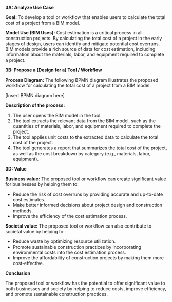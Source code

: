 **3A: Analyze Use Case**

**Goal:** To develop a tool or workflow that enables users to calculate the total cost of a project from a BIM model.

**Model Use (BIM Uses):** Cost estimation is a critical process in all construction projects. By calculating the total cost of a project in the early stages of design, users can identify and mitigate potential cost overruns. BIM models provide a rich source of data for cost estimation, including information about the materials, labor, and equipment required to complete a project.

**3B: Propose a (Design for a) Tool / Workflow**

**Process Diagram:** The following BPMN diagram illustrates the proposed workflow for calculating the total cost of a project from a BIM model:

[Insert BPMN diagram here]

**Description of the process:**

1. The user opens the BIM model in the tool.
2. The tool extracts the relevant data from the BIM model, such as the quantities of materials, labor, and equipment required to complete the project.
3. The tool applies unit costs to the extracted data to calculate the total cost of the project.
4. The tool generates a report that summarizes the total cost of the project, as well as the cost breakdown by category (e.g., materials, labor, equipment).

**3D: Value**

**Business value:** The proposed tool or workflow can create significant value for businesses by helping them to:

* Reduce the risk of cost overruns by providing accurate and up-to-date cost estimates.
* Make better informed decisions about project design and construction methods.
* Improve the efficiency of the cost estimation process.

**Societal value:** The proposed tool or workflow can also contribute to societal value by helping to:

* Reduce waste by optimizing resource utilization.
* Promote sustainable construction practices by incorporating environmental costs into the cost estimation process.
* Improve the affordability of construction projects by making them more cost-effective.

**Conclusion**

The proposed tool or workflow has the potential to offer significant value to both businesses and society by helping to reduce costs, improve efficiency, and promote sustainable construction practices.
